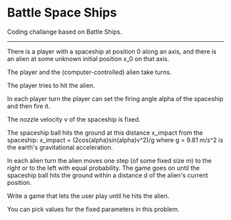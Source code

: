 Battle Space Ships
==================

Coding challange based on Battle Ships.

----

There is a player with a spaceship at position 0 along an axis, and there is an alien at some unknown initial position x_0 on that axis. 

The player and the (computer-controlled) alien take turns.

The player tries to hit the alien. 

In each player turn the player can set the firing angle alpha of the spaceship and then fire it. 

The nozzle velocity v of the spaceship is fixed. 

The spaceship ball hits the ground at this distance x_impact from the spaceship: x_impact = (2cos(alpha)sin(alpha)v^2)/g where g = 9.81 m/s^2 is the earth's gravitational acceleration. 

In each alien turn the alien moves one step (of some fixed size m) to the right or to the left with equal probability. The game goes on until the spaceship ball hits the ground within a distance d of the alien's current position. 

Write a game that lets the user play until he hits the alien.

You can pick values for the fixed parameters in this problem.

